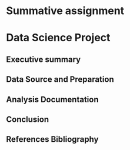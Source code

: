 # Summative assignment
# Data Science Project



## Executive summary



## Data Source and Preparation



## Analysis Documentation


## Conclusion


## References Bibliography



